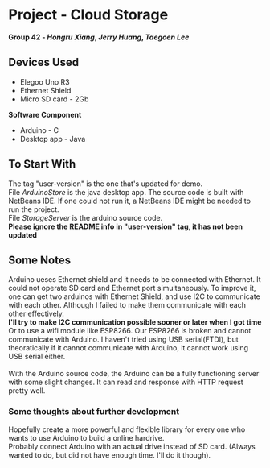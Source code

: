 # Project - Cloud Storage
**Group 42 - _Hongru Xiang_, _Jerry Huang_, _Taegoen Lee_**
## Devices Used
- Elegoo Uno R3
- Ethernet Shield
- Micro SD card - 2Gb

**Software Component**
- Arduino - C
- Desktop app - Java

## To Start With
The tag "user-version" is the one that's updated for demo.
<br> File _ArduinoStore_ is the java desktop app. The source code is built with NetBeans IDE. If one could not run it, a NetBeans IDE might be needed to run the project.
<br> File _StorageServer_ is the arduino source code.
<br>**Please ignore the README info in "user-version" tag, it has not been updated**
## Some Notes
Arduino ueses Ethernet shield and it needs to be connected with Ethernet. It could not operate SD card and Ethernet port simultaneously. To improve it, one can get two arduinos with Ethernet Shield, and use I2C to communicate with each other. Although I failed to make them communicate with each other effectively.
<br> **I'll try to make I2C communication possible sooner or later when I got time**
<br> Or to use a wifi module like ESP8266. Our ESP8266 is broken and cannot communicate with Arduino. I haven't tried using USB serial(FTDI), but theoratically if it cannot communicate with Arduino, it cannot work using USB serial either.
<br>
<br> With the Arduino source code, the Arduino can be a fully functioning server with some slight changes. It can read and response with HTTP request pretty well.

### Some thoughts about further development
Hopefully create a more powerful and flexible library for every one who wants to use Arduino to build a online hardrive.
<br> Probably connect Arduino with an actual drive instead of SD card. (Always wanted to do, but did not have enough time. I'll do it though).
